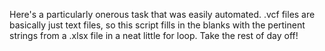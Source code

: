 Here's a particularly onerous task that was easily automated. .vcf files are basically just text files, so this script fills in the blanks with the pertinent strings from a .xlsx file in a neat little for loop. Take the rest of day off!

